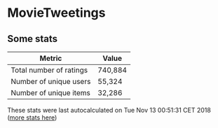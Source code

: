 # MovieTweetings
## Some stats

Metric | Value
--- | ---
Total number of ratings                 | 740,884
Number of unique users                  | 55,324
Number of unique items                  | 32,286
These stats were last autocalculated on Tue Nov 13 00:51:31 CET 2018  ([more stats here](./stats.md))

